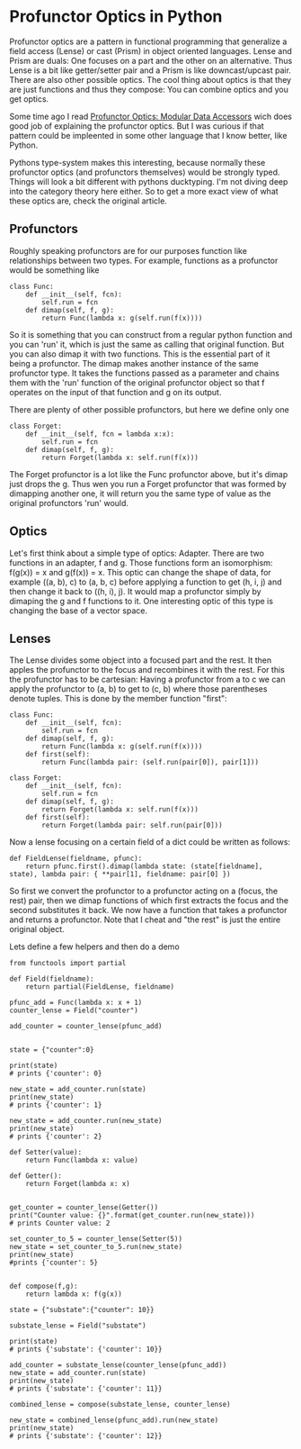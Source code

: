 Profunctor Optics in Python
================================
Profunctor optics are a pattern in functional programming that generalize a field access (Lense) or cast (Prism) in object oriented languages. Lense and Prism are duals: One focuses on a part and the other on an alternative.
Thus Lense is a bit like getter/setter pair and a Prism is like downcast/upcast pair. There are also other possible optics.
The cool thing about optics is that they are just functions and thus they compose: You can combine optics and you get optics.

Some time ago I read [Profunctor Optics: Modular Data Accessors](https://arxiv.org/abs/1703.10857) wich does good job of explaining the profunctor optics.
But I was curious if that pattern could be impleented in some other language that I know better, like Python.

Pythons type-system makes this interesting, because normally these profunctor optics (and profunctors themselves) would be strongly typed.
Things will look a bit different with pythons ducktyping. I'm not diving deep into the category theory here either. So to get a more exact
view of what these optics are, check the original article.

Profunctors
----------------
Roughly speaking profunctors are for our purposes function like relationships between two types.
For example, functions as a profunctor would be something like

~~~
class Func:
	def __init__(self, fcn):
		self.run = fcn
	def dimap(self, f, g):
		return Func(lambda x: g(self.run(f(x))))
~~~

So it is something that you can construct from a regular python function and you can 'run' it, which is just the same as calling that original function.
But you can also dimap it with two functions. This is the essential part of it being a profunctor. The dimap makes another instance of the same profunctor type.
It takes the functions passed as a parameter and chains them with the 'run' function of the original profunctor object so that 
f operates on the input of that function and g on its output.

There are plenty of other possible profunctors, but here we define only one 

~~~
class Forget:
	def __init__(self, fcn = lambda x:x):
		self.run = fcn
	def dimap(self, f, g):
		return Forget(lambda x: self.run(f(x)))
~~~

The Forget profunctor is a lot like the Func profunctor above, but it's dimap just drops the g. Thus wen you run a Forget profunctor that was formed by dimapping another one,
it will return you the same type of value as the original profunctors 'run' would.

Optics
----------------
Let's first think about a simple type of optics: Adapter. There are two functions in an adapter, f and g. Those functions form an isomorphism: f(g(x)) = x and g(f(x)) = x. This optic can change the shape of data, for example ((a, b), c) to (a, b, c) before applying a function to get (h, i, j) and then change it back to ((h, i), j). It would map a profunctor simply by dimaping the g and f functions to it. One interesting optic of this type is changing the base of a vector space.

Lenses
-----------------
The Lense divides some object into a focused part and the rest. It then apples the profunctor to the focus and recombines it with the rest. For this the profunctor has to be cartesian: Having a profunctor from a to c we can apply the profunctor to (a, b) to get to (c, b) where those parentheses denote tuples. This is done by the member function "first":

~~~
class Func:
	def __init__(self, fcn):
		self.run = fcn
	def dimap(self, f, g):
		return Func(lambda x: g(self.run(f(x))))
	def first(self):
		return Func(lambda pair: (self.run(pair[0]), pair[1]))
		
class Forget:
	def __init__(self, fcn):
		self.run = fcn
	def dimap(self, f, g):
		return Forget(lambda x: self.run(f(x)))
	def first(self):
		return Forget(lambda pair: self.run(pair[0]))
~~~

Now a lense focusing on a certain field of a dict could be written as follows:

~~~
def FieldLense(fieldname, pfunc):
	return pfunc.first().dimap(lambda state: (state[fieldname], state), lambda pair: { **pair[1], fieldname: pair[0] })
~~~

So first we convert the profunctor to a profunctor acting on a (focus, the rest) pair, then we dimap functions of which first extracts the focus and the second substitutes it back. We now have a function that takes a profunctor and returns a profunctor. Note that I cheat and "the rest" is just the entire original object.

Lets define a few helpers and then do a demo

~~~
from functools import partial

def Field(fieldname):
	return partial(FieldLense, fieldname)
	
pfunc_add = Func(lambda x: x + 1)
counter_lense = Field("counter")

add_counter = counter_lense(pfunc_add)


state = {"counter":0}

print(state) 
# prints {'counter': 0}

new_state = add_counter.run(state)
print(new_state)
# prints {'counter': 1}

new_state = add_counter.run(new_state)
print(new_state)
# prints {'counter': 2}
~~~

~~~
def Setter(value):
	return Func(lambda x: value)

def Getter():
	return Forget(lambda x: x)


get_counter = counter_lense(Getter())
print("Counter value: {}".format(get_counter.run(new_state)))
# prints Counter value: 2

set_counter_to_5 = counter_lense(Setter(5))
new_state = set_counter_to_5.run(new_state)
print(new_state)
#prints {'counter': 5}
~~~

~~~

def compose(f,g):
	return lambda x: f(g(x))
	
state = {"substate":{"counter": 10}}

substate_lense = Field("substate")

print(state)
# prints {'substate': {'counter': 10}}

add_counter = substate_lense(counter_lense(pfunc_add))
new_state = add_counter.run(state)
print(new_state)
# prints {'substate': {'counter': 11}}

combined_lense = compose(substate_lense, counter_lense)

new_state = combined_lense(pfunc_add).run(new_state)
print(new_state)
# prints {'substate': {'counter': 12}}
~~~



